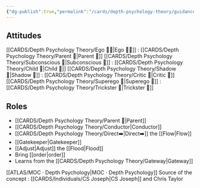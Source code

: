 ```yaml
---
{"dg-publish":true,"permalink":"/cards/depth-psychology-theory/guidance-function/","noteIcon":"","created":"2023-01-06T19:41:31.006+01:00","updated":"2023-04-20T20:26:49.502+02:00"}
---
```



## Attitudes
[[CARDS/Depth Psychology Theory/Ego 🙋‍♂️\|Ego 🙋‍♂️]] : [[CARDS/Depth Psychology Theory/Parent 🤨\|Parent 🤨]] 
[[CARDS/Depth Psychology Theory/Subconscious 🤸\|Subconscious 🤸]] : [[CARDS/Depth Psychology Theory/Child 👼\|Child 👼]]
[[CARDS/Depth Psychology Theory/Shadow 👤\|Shadow 👤]] : [[CARDS/Depth Psychology Theory/Critic 🤔\|Critic 🤔]]
[[CARDS/Depth Psychology Theory/Superego 👹\|Superego 👹]] : [[CARDS/Depth Psychology Theory/Trickster 🤡\|Trickster 🤡]]

## Roles
- [[CARDS/Depth Psychology Theory/Parent 🤨\|Parent]]
- [[CARDS/Depth Psychology Theory/Conductor\|Conductor]]
- [[CARDS/Depth Psychology Theory/Direct➡️\|Direct➡️]] the [[Flow\|Flow]]
- [[Gatekeeper\|Gatekeeper]]
- [[Adjust\|Adjust]] the [[Flood\|Flood]]
- Bring [[order\|order]]
- Learns from the [[CARDS/Depth Psychology Theory/Gateway\|Gateway]]


[[ATLAS/MOC · Depth Psychology\|MOC · Depth Psychology]]
Source of the concept : [[CARDS/Individuals/CS Joseph\|CS Joseph]] and Chris Taylor